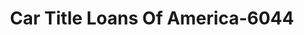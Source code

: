 ---
f_zip-code: 65109
f_state-code: MO
title: Car Title Loans Of America-6044
f_phone: 573-556-1077
f_city-only: Jefferson City
f_address: 1706 Missouri Blvd Jefferson City
f_location-unique-id: '6044'
slug: car-title-loans-of-america-6044
updated-on: '2024-05-30T13:46:58.046Z'
created-on: '2024-05-30T13:36:59.803Z'
published-on: '2024-05-30T13:54:32.469Z'
f_city-state: cms/city/jefferson-city-mo.md
f_company: cms/company/car-title-loans-of-america.md
f_state: cms/state/missouri.md
layout: '[payday-loan].html'
tags: payday-loan
---